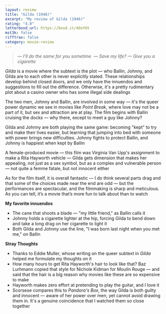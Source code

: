 ```yaml
---
layout: review
title: "Gilda (1946)"
excerpt: "My review of Gilda (1946)"
rating: "4.0"
letterboxd_url: https://boxd.it/4OxYOt
mst3k: false
rifftrax: false
category: movie-review
---
```


<blockquote><i>— I'll do the same for you sometime 
</i><i>— Save my life?
</i><i>— Give you a cigarette</i></blockquote><i>Gilda</i> is a movie where the subtext is the plot — who Ballin, Johnny, and Gilda are to each other is never explicitly stated. These relationships develop behind closed doors, and we only have the innuendos and suggestions to fill out the difference. Otherwise, it's a pretty rudimentary plot about a casino owner who has some illegal side dealings

The two men, Johnny and Ballin, are involved in some way — it's the queer power dynamic we see in movies like <i>Point Break</i>, where love may not be a part of it, but sex and attraction are at play. The film begins with Ballin cruising the docks — why there, except to meet a guy like Johnny?

Gilda and Johnny are both playing the same game: becoming "kept" to try and make their lives easier, but learning that jumping into bed with someone with power brings new difficulties. Johnny fights to protect Ballin, and Johnny is happiest when kept by Ballin

A female-produced movie — this film was Virginia Van Upp's assignment to make a Rita Hayworth vehicle — Gilda gets dimension that makes her appealing, not just as a sex symbol, but as a complex and vulnerable person — not quite a femme fatale, but not innocent either

As for the film itself, it is overall fantastic — I do think several parts drag and that some of the choices made near the end are odd — but the performances are spectacular, and the filmmaking is sharp and meticulous. As you can tell, it’s a movie that’s more fun to talk about than to watch

<b>My favorite innuendos</b>

- The cane that shoots a blade — "my little friend," as Ballin calls it
- Johnny holds a cigarette lighter at the hip, forcing Gilda to bend down and take a long drag on her cigarette to light it
- Both Gilda and Johnny use the line, "I was born last night when you met me," on Ballin

<b>Stray Thoughts</b>

- Thanks to Eddie Muller, whose writing on the queer subtext in <i>Gilda</i> helped me formulate my thoughts on it
- How many hours to get Rita Hayworth's hair to look like that? Baz Lurhmann copied that style for Nichole Kidman for Moulin Rouge — and said that the hair is a big reason why movies like these are so expensive to make
- Hayworth makes zero effort at pretending to play the guitar, and I love it
- Scorsese compares this to <i>Pandora's Box</i>, the way Gilda is both guilty and innocent — aware of her power over men, yet cannot avoid drawing them in. It's a genuine coincidence that I watched them so close together
